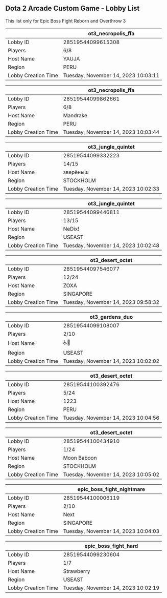 ## Dota 2 Arcade Custom Game - Lobby List

This list only for Epic Boss Fight Reborn and Overthrow 3

|  | ot3_necropolis_ffa |
| ------ | ------ |
| Lobby ID | 28519544099615308 |
| Players | 6/8 |
| Host Name | YAUJA |
| Region | PERU |
| Lobby Creation Time | Tuesday, November 14, 2023 10:03:11 |


|  | ot3_necropolis_ffa |
| ------ | ------ |
| Lobby ID | 28519544099862661 |
| Players | 6/8 |
| Host Name | Mandrake |
| Region | PERU |
| Lobby Creation Time | Tuesday, November 14, 2023 10:03:44 |


|  | ot3_jungle_quintet |
| ------ | ------ |
| Lobby ID | 28519544099332223 |
| Players | 14/15 |
| Host Name | зверёныш |
| Region | STOCKHOLM |
| Lobby Creation Time | Tuesday, November 14, 2023 10:02:33 |


|  | ot3_jungle_quintet |
| ------ | ------ |
| Lobby ID | 28519544099446811 |
| Players | 13/15 |
| Host Name | NeDix! |
| Region | USEAST |
| Lobby Creation Time | Tuesday, November 14, 2023 10:02:48 |


|  | ot3_desert_octet |
| ------ | ------ |
| Lobby ID | 28519544097546077 |
| Players | 12/24 |
| Host Name | ZOXA |
| Region | SINGAPORE |
| Lobby Creation Time | Tuesday, November 14, 2023 09:58:32 |


|  | ot3_gardens_duo |
| ------ | ------ |
| Lobby ID | 28519544099108007 |
| Players | 2/10 |
| Host Name | ♿🧠 |
| Region | USEAST |
| Lobby Creation Time | Tuesday, November 14, 2023 10:02:02 |


|  | ot3_desert_octet |
| ------ | ------ |
| Lobby ID | 28519544100392476 |
| Players | 5/24 |
| Host Name | 1223 |
| Region | PERU |
| Lobby Creation Time | Tuesday, November 14, 2023 10:04:56 |


|  | ot3_desert_octet |
| ------ | ------ |
| Lobby ID | 28519544100434910 |
| Players | 1/24 |
| Host Name | Moon Baboon |
| Region | STOCKHOLM |
| Lobby Creation Time | Tuesday, November 14, 2023 10:05:02 |


|  | epic_boss_fight_nightmare |
| ------ | ------ |
| Lobby ID | 28519544100006119 |
| Players | 2/10 |
| Host Name | Next |
| Region | SINGAPORE |
| Lobby Creation Time | Tuesday, November 14, 2023 10:04:03 |


|  | epic_boss_fight_hard |
| ------ | ------ |
| Lobby ID | 28519544099230604 |
| Players | 1/7 |
| Host Name | Strawberry |
| Region | USEAST |
| Lobby Creation Time | Tuesday, November 14, 2023 10:02:19 |


